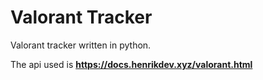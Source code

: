 # Valorant Tracker

Valorant tracker written in python.

The api used is **https://docs.henrikdev.xyz/valorant.html**
